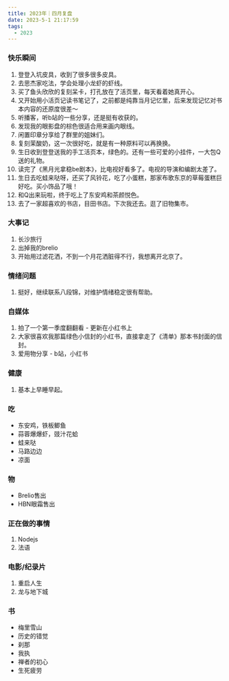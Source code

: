 ```yaml
---
title: 2023年｜四月复盘
date: 2023-5-1 21:17:59
tags:
  - 2023
---
```


### 快乐瞬间

  1. 登登入坑皮具，收到了很多很多皮具。
  2. 去思杰家吃法，学会处理小龙虾的虾线。
  3. 买了鱼头欣欣的复刻呆卡，打孔放在了活页里，每天看着她真开心。
  4. 又开始用小活页记读书笔记了，之前都是纯靠当月记忆里，后来发现记忆对书本内容的还原度很差～
  5. 听播客，听b站的一些分享，还是挺有收获的。
  6. 发现我的眼影盘的棕色很适合用来画内眼线。
  7. 闲置印章分享给了群里的姐妹们。
  8. 复刻茉酸奶，这一次很好吃，就是有一种原料可以再换换。
  9. 生日收到登登送我的手工活页本，绿色的。还有一些可爱的小挂件，一大包Q送的礼物。
  10. 读完了《黑月光拿稳be剧本》，比电视好看多了。电视的导演和编剧太差了。
  11. 生日去吃蛙来哒呀，还买了风铃花，吃了小蛋糕，那家布歌东京的草莓蛋糕巨好吃。买小饰品了哦！
  12. 和Q出来玩啦，终于吃上了东安鸡和茶颜悦色。
  13. 去了一家超喜欢的书店，目田书店。下次我还去。逛了旧物集市。


### 大事记

  1. 长沙旅行
  2. 出掉我的brelio
  3. 开始用过滤花洒，不到一个月花洒脏得不行，我想离开北京了。
   

### 情绪问题

1. 挺好，继续联系八段锦，对维护情绪稳定很有帮助。

### 自媒体

1. 拍了一个第一季度翻翻看 - 更新在小红书上
2. 大家很喜欢我那篇绿色小信封的小红书，直接拿走了《清单》那本书封面的信封。
3. 爱用物分享 - b站，小红书

### 健康

1. 基本上早睡早起。
   
### 吃

- 东安鸡，铁板鲫鱼
- 蒜蓉爆爆虾，豉汁花蛤
- 蛙来哒
- 马路边边
- 凉面

### 物

- Brelio售出
- HBN眼霜售出

### 正在做的事情

1. Nodejs
2. 法语

### 电影/纪录片

1. 重启人生
2. 龙与地下城
   
### 书

- 梅里雪山
- 历史的错觉
- 刹那
- 我执
- 禅者的初心
- 生死疲劳